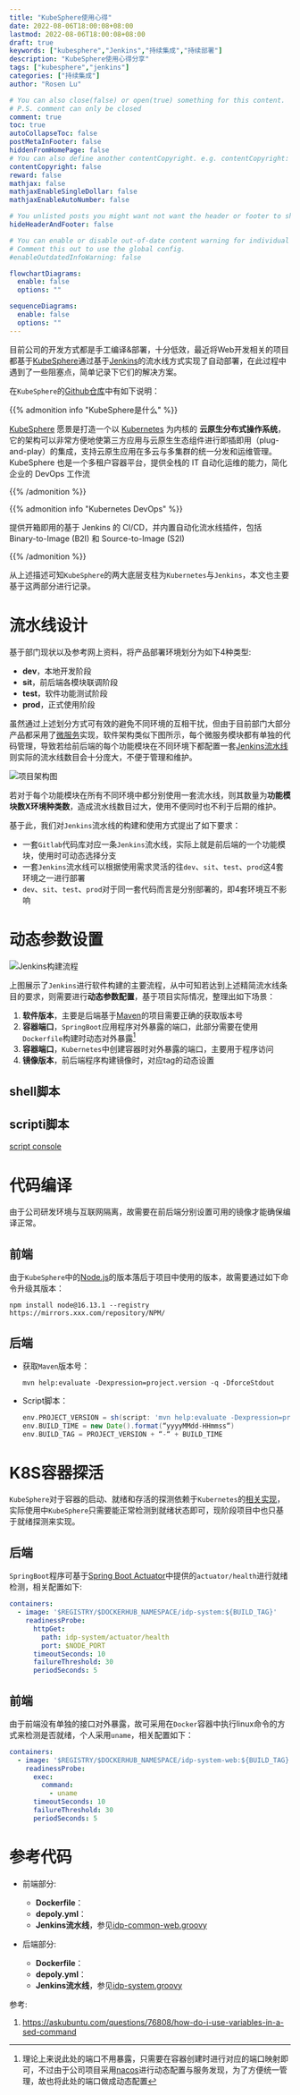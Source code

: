 ```yaml
---
title: "KubeSphere使用心得"
date: 2022-08-06T18:00:08+08:00
lastmod: 2022-08-06T18:00:08+08:00
draft: true
keywords: ["kubesphere","Jenkins","持续集成","持续部署"]
description: "KubeSphere使用心得分享"
tags: ["kubesphere","jenkins"]
categories: ["持续集成"]
author: "Rosen Lu"

# You can also close(false) or open(true) something for this content.
# P.S. comment can only be closed
comment: true
toc: true
autoCollapseToc: false
postMetaInFooter: false
hiddenFromHomePage: false
# You can also define another contentCopyright. e.g. contentCopyright: "This is another copyright."
contentCopyright: false
reward: false
mathjax: false
mathjaxEnableSingleDollar: false
mathjaxEnableAutoNumber: false

# You unlisted posts you might want not want the header or footer to show
hideHeaderAndFooter: false

# You can enable or disable out-of-date content warning for individual post.
# Comment this out to use the global config.
#enableOutdatedInfoWarning: false

flowchartDiagrams:
  enable: false
  options: ""

sequenceDiagrams: 
  enable: false
  options: ""
---
```


目前公司的开发方式都是手工编译&部署，十分低效，最近将Web开发相关的项目都基于[KubeSphere](https://kubesphere.io/)通过基于[Jenkins](https://www.jenkins.io/)的流水线方式实现了自动部署，在此过程中遇到了一些阻塞点，简单记录下它们的解决方案。

<!--more-->

在`KubeSphere`的[Github仓库](https://github.com/kubesphere/kubesphere/blob/master/README_zh.md)中有如下说明：

{{% admonition info "KubeSphere是什么"  %}} 

[KubeSphere](https://kubesphere.io/zh/) 愿景是打造一个以 [Kubernetes](https://kubernetes.io/zh/) 为内核的 **云原生分布式操作系统**，它的架构可以非常方便地使第三方应用与云原生生态组件进行即插即用（plug-and-play）的集成，支持云原生应用在多云与多集群的统一分发和运维管理。 KubeSphere 也是一个多租户容器平台，提供全栈的 IT 自动化运维的能力，简化企业的 DevOps 工作流

 {{% /admonition %}}

{{% admonition info "Kubernetes DevOps" %}} 

提供开箱即用的基于 Jenkins 的 CI/CD，并内置自动化流水线插件，包括 Binary-to-Image (B2I) 和 Source-to-Image (S2I)

 {{% /admonition %}}

从上述描述可知`KubeSphere`的两大底层支柱为`Kubernetes`与`Jenkins`，本文也主要基于这两部分进行记录。

# 流水线设计

基于部门现状以及参考网上资料，将产品部署环境划分为如下4种类型:

* **dev**，本地开发阶段
* **sit**，前后端各模块联调阶段
* **test**，软件功能测试阶段
* **prod**，正式使用阶段

虽然通过上述划分方式可有效的避免不同环境的互相干扰，但由于目前部门大部分产品都采用了[微服务](https://zh.wikipedia.org/zh-cn/%E5%BE%AE%E6%9C%8D%E5%8B%99)实现，软件架构类似下图所示，每个微服务模块都有单独的代码管理，导致若给前后端的每个功能模块在不同环境下都配置一套[Jenkins流水线](https://www.jenkins.io/zh/doc/book/pipeline/)则实际的流水线数目会十分庞大，不便于管理和维护。

![项目架构图](/blog_img/devops/share-experiences-for-using-kubesphere/project-architecture.png "项目架构图")  

若对于每个功能模块在所有不同环境中都分别使用一套流水线，则其数量为**功能模块数X环境种类数**，造成流水线数目过大，使用不便同时也不利于后期的维护。

基于此，我们对`Jenkins`流水线的构建和使用方式提出了如下要求：

* 一套`Gitlab`代码库对应一条`Jenkins`流水线，实际上就是前后端的一个功能模块，使用时可动态选择分支
* 一套`Jenkins`流水线可以根据使用需求灵活的往`dev`、`sit`、`test`、`prod`这4套环境之一进行部署
* `dev`、`sit`、`test`、`prod`对于同一套代码而言是分别部署的，即4套环境互不影响

# 动态参数设置

![Jenkins构建流程](/blog_img/devops/share-experiences-for-using-kubesphere/jenkins-build-flow.png "Jenkins构建流程")  

上图展示了`Jenkins`进行软件构建的主要流程，从中可知若达到上述精简流水线条目的要求，则需要进行**动态参数配置**，基于项目实际情况，整理出如下场景：

1. **软件版本**，主要是后端基于[Maven](https://maven.apache.org/)的项目需要正确的获取版本号
2. **容器端口**，`SpringBoot`应用程序对外暴露的端口，此部分需要在使用`Dockerfile`构建时动态对外暴露[^1]
3. **容器端口**，`Kubernetes`中创建容器时对外暴露的端口，主要用于程序访问 
4. **镜像版本**，前后端程序构建镜像时，对应tag的动态设置

## shell脚本

## scripti脚本

[script console](https://www.jenkins.io/doc/book/managing/script-console/)

# 代码编译

由于公司研发环境与互联网隔离，故需要在前后端分别设置可用的镜像才能确保编译正常。

## 前端

由于`KubeSphere`中的[Node.js](https://nodejs.org/en/)的版本落后于项目中使用的版本，故需要通过如下命令升级其版本：

`npm install node@16.13.1 --registry https://mirrors.xxx.com/repository/NPM/`

## 后端

* 获取`Maven`版本号：

  `mvn help:evaluate -Dexpression=project.version -q -DforceStdout`

* Script脚本：

  ```groovy
  env.PROJECT_VERSION = sh(script: 'mvn help:evaluate -Dexpression=project.version -q -DforceStdout', returnStdout: true)
  env.BUILD_TIME = new Date().format(“yyyyMMdd-HHmmss“)
  env.BUILD_TAG = PROJECT_VERSION + “-“ + BUILD_TIME
  ```


# K8S容器探活

`KubeSphere`对于容器的启动、就绪和存活的探测依赖于`Kubernetes`的[相关实现](https://kubernetes.io/zh-cn/docs/tasks/configure-pod-container/configure-liveness-readiness-startup-probes/)，实际使用中`KubeSphere`只需要能正常检测到就绪状态即可，现阶段项目中也只基于就绪探测来实现。

## 后端

`SpringBoot`程序可基于[Spring Boot Actuator](https://docs.spring.io/spring-boot/docs/2.0.x/reference/html/production-ready.html)中提供的`actuator/health`进行就绪检测，相关配置如下:

```yaml
containers:
  - image: '$REGISTRY/$DOCKERHUB_NAMESPACE/idp-system:${BUILD_TAG}'
    readinessProbe:
      httpGet:
        path: idp-system/actuator/health
        port: $NODE_PORT
      timeoutSeconds: 10
      failureThreshold: 30
      periodSeconds: 5
```

## 前端

由于前端没有单独的接口对外暴露，故可采用在`Docker`容器中执行linux命令的方式来检测是否就绪，个人采用`uname`，相关配置如下：

```yaml
containers:
  - image: '$REGISTRY/$DOCKERHUB_NAMESPACE/idp-system-web:${BUILD_TAG}'
    readinessProbe:
      exec:
        command:
          - uname
      timeoutSeconds: 10
      failureThreshold: 30
      periodSeconds: 5
```

# 参考代码

* 前端部分:
  * **Dockerfile**：
  * **depoly.yml**：
  * **Jenkins流水线**，参见[idp-common-web.groovy](https://github.com/lucumt/myrepository/blob/master/jenkins/idp-common-web.groovy "点击跳转到对应的Github链接")

* 后端部分:
  * **Dockerfile**：
  * **depoly.yml**：
  * **Jenkins流水线**，参见[idp-system.groovy](https://github.com/lucumt/myrepository/blob/master/jenkins/idp-system.groovy "点击跳转到对应的Github链接")

参考:

1. https://askubuntu.com/questions/76808/how-do-i-use-variables-in-a-sed-command

[^1]: 理论上来说此处的端口不用暴露，只需要在容器创建时进行对应的端口映射即可，不过由于公司项目采用[nacos](https://nacos.io/zh-cn/)进行动态配置与服务发现，为了方便统一管理，故也将此处的端口做成动态配置